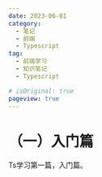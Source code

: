 ```yaml
---
date: 2023-06-01
category:
  - 笔记
  - 前端
  - Typescript
tag:
  - 前端学习
  - 知识笔记
  - Typescript

# isOriginal: true
pageview: true
---
```


# **（一）入门篇**

Ts学习第一篇，入门篇。
<!-- more -->